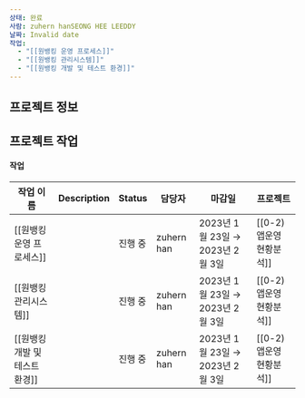 ```yaml
---
상태: 완료
사람: zuhern hanSEONG HEE LEEDDY
날짜: Invalid date
작업:
  - "[[원뱅킹 운영 프로세스]]"
  - "[[원뱅킹 관리시스템]]"
  - "[[원뱅킹 개발 및 테스트 환경]]"
---
```

## 프로젝트 정보

  

## 프로젝트 작업

#### 작업

|작업 이름|Description|Status|담당자|마감일|프로젝트|
|---|---|---|---|---|---|
|[[원뱅킹 운영 프로세스]]||진행 중|zuhern han|2023년 1월 23일 → 2023년 2월 3일|[[0-2) 앱운영 현황분석]]|
|[[원뱅킹 관리시스템]]||진행 중|zuhern han|2023년 1월 23일 → 2023년 2월 3일|[[0-2) 앱운영 현황분석]]|
|[[원뱅킹 개발 및 테스트 환경]]||진행 중|zuhern han|2023년 1월 23일 → 2023년 2월 3일|[[0-2) 앱운영 현황분석]]|